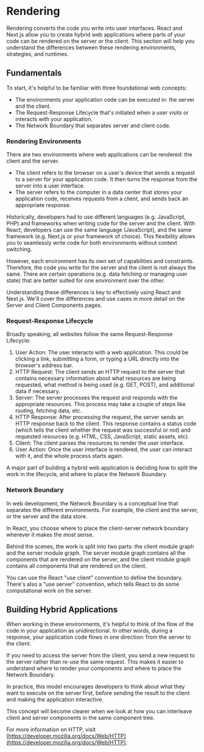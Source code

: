 # Rendering

Rendering converts the code you write into user interfaces. React and Next.js allow you to create hybrid web applications where parts of your code can be rendered on the server or the client. This section will help you understand the differences between these rendering environments, strategies, and runtimes.

## Fundamentals

To start, it's helpful to be familiar with three foundational web concepts:

- The environments your application code can be executed in: the server and the client.
- The Request-Response Lifecycle that's initiated when a user visits or interacts with your application.
- The Network Boundary that separates server and client code.

### Rendering Environments

There are two environments where web applications can be rendered: the client and the server.

- The client refers to the browser on a user's device that sends a request to a server for your application code. It then turns the response from the server into a user interface.
- The server refers to the computer in a data center that stores your application code, receives requests from a client, and sends back an appropriate response.

Historically, developers had to use different languages (e.g. JavaScript, PHP) and frameworks when writing code for the server and the client. With React, developers can use the same language (JavaScript), and the same framework (e.g. Next.js or your framework of choice). This flexibility allows you to seamlessly write code for both environments without context switching.

However, each environment has its own set of capabilities and constraints. Therefore, the code you write for the server and the client is not always the same. There are certain operations (e.g. data fetching or managing user state) that are better suited for one environment over the other.

Understanding these differences is key to effectively using React and Next.js. We'll cover the differences and use cases in more detail on the Server and Client Components pages.

### Request-Response Lifecycle

Broadly speaking, all websites follow the same Request-Response Lifecycle:

1. User Action: The user interacts with a web application. This could be clicking a link, submitting a form, or typing a URL directly into the browser's address bar.
2. HTTP Request: The client sends an HTTP request to the server that contains necessary information about what resources are being requested, what method is being used (e.g. GET, POST), and additional data if necessary.
3. Server: The server processes the request and responds with the appropriate resources. This process may take a couple of steps like routing, fetching data, etc.
4. HTTP Response: After processing the request, the server sends an HTTP response back to the client. This response contains a status code (which tells the client whether the request was successful or not) and requested resources (e.g. HTML, CSS, JavaScript, static assets, etc).
5. Client: The client parses the resources to render the user interface.
6. User Action: Once the user interface is rendered, the user can interact with it, and the whole process starts again.

A major part of building a hybrid web application is deciding how to split the work in the lifecycle, and where to place the Network Boundary.

### Network Boundary

In web development, the Network Boundary is a conceptual line that separates the different environments. For example, the client and the server, or the server and the data store.

In React, you choose where to place the client-server network boundary wherever it makes the most sense.

Behind the scenes, the work is split into two parts: the client module graph and the server module graph. The server module graph contains all the components that are rendered on the server, and the client module graph contains all components that are rendered on the client.

You can use the React "use client" convention to define the boundary. There's also a "use server" convention, which tells React to do some computational work on the server.

## Building Hybrid Applications

When working in these environments, it's helpful to think of the flow of the code in your application as unidirectional. In other words, during a response, your application code flows in one direction: from the server to the client.

If you need to access the server from the client, you send a new request to the server rather than re-use the same request. This makes it easier to understand where to render your components and where to place the Network Boundary.

In practice, this model encourages developers to think about what they want to execute on the server first, before sending the result to the client and making the application interactive.

This concept will become clearer when we look at how you can interleave client and server components in the same component tree.

For more information on HTTP, visit [https://developer.mozilla.org/docs/Web/HTTP](https://developer.mozilla.org/docs/Web/HTTP).